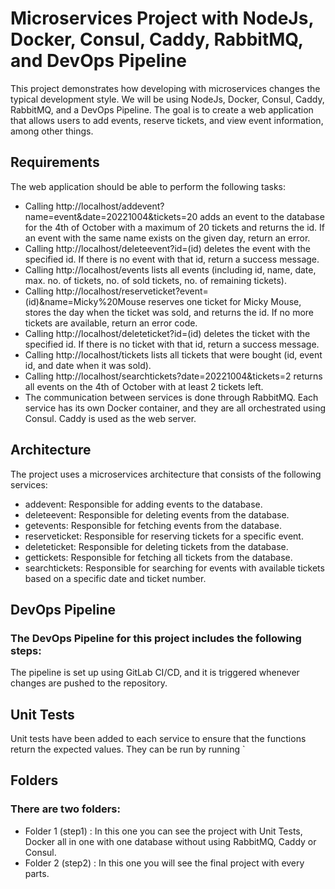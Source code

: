 
# Microservices Project with NodeJs, Docker, Consul, Caddy, RabbitMQ, and DevOps Pipeline
This project demonstrates how developing with microservices changes the typical development style. We will be using NodeJs, Docker, Consul, Caddy, RabbitMQ, and a DevOps Pipeline. The goal is to create a web application that allows users to add events, reserve tickets, and view event information, among other things.

## Requirements
The web application should be able to perform the following tasks:

- Calling http://localhost/addevent?name=event&date=20221004&tickets=20 adds an event to the database for the 4th of October with a maximum of 20 tickets and returns the id. If an event with the same name exists on the given day, return an error.
- Calling http://localhost/deleteevent?id=(id) deletes the event with the specified id. If there is no event with that id, return a success message.
- Calling http://localhost/events lists all events (including id, name, date, max. no. of tickets, no. of sold tickets, no. of remaining tickets).
- Calling http://localhost/reserveticket?event=(id)&name=Micky%20Mouse reserves one ticket for Micky Mouse, stores the day when the ticket was sold, and returns the id. If no more tickets are available, return an error code.
- Calling http://localhost/deleteticket?id=(id) deletes the ticket with the specified id. If there is no ticket with that id, return a success message.
- Calling http://localhost/tickets lists all tickets that were bought (id, event id, and date when it was sold).
- Calling http://localhost/searchtickets?date=20221004&tickets=2 returns all events on the 4th of October with at least 2 tickets left.
- The communication between services is done through RabbitMQ. Each service has its own Docker container, and they are all orchestrated using Consul. Caddy is used as the web server.
## Architecture
The project uses a microservices architecture that consists of the following services:

- addevent: Responsible for adding events to the database.
- deleteevent: Responsible for deleting events from the database.
- getevents: Responsible for fetching events from the database.
- reserveticket: Responsible for reserving tickets for a specific event.
- deleteticket: Responsible for deleting tickets from the database.
- gettickets: Responsible for fetching all tickets from the database.
- searchtickets: Responsible for searching for events with available tickets based on a specific date and ticket number.

## DevOps Pipeline
### The DevOps Pipeline for this project includes the following steps:
The pipeline is set up using GitLab CI/CD, and it is triggered whenever changes are pushed to the repository.

## Unit Tests
Unit tests have been added to each service to ensure that the functions return the expected values. They can be run by running `

## Folders

### There are two folders:
- Folder 1 (step1) : In this one you can see the project with Unit Tests, Docker all in one with one database without using RabbitMQ, Caddy or Consul.
- Folder 2 (step2) : In this one you will see the final project with every parts.


